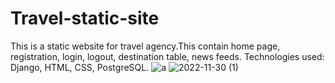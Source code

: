 # Travel-static-site
 This is a static website for travel agency.This contain home page, registration, login, logout, destination table, news feeds.
 Technologies used: Django, HTML, CSS, PostgreSQL.
![a](https://user-images.githubusercontent.com/107610205/205088450-5e4ac95c-0888-44e7-a6f2-c2e88eeef709.png)
![2022-11-30 (1)](https://user-images.githubusercontent.com/107610205/205088728-3bcb44c7-3d3e-4bcc-8d24-dcaa77b6d75e.png)
